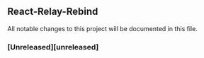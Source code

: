 ## React-Relay-Rebind

All notable changes to this project will be documented in this file.

### [Unreleased][unreleased]
